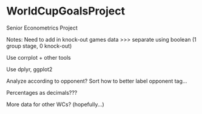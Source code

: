 # WorldCupGoalsProject
Senior Econometrics Project

Notes:
Need to add in knock-out games data >>> separate using boolean (1 group stage, 0 knock-out)

Use corrplot + other tools

Use dplyr, ggplot2

Analyze according to opponent? Sort how to better label opponent tag...

Percentages as decimals???

More data for other WCs? (hopefully...)

